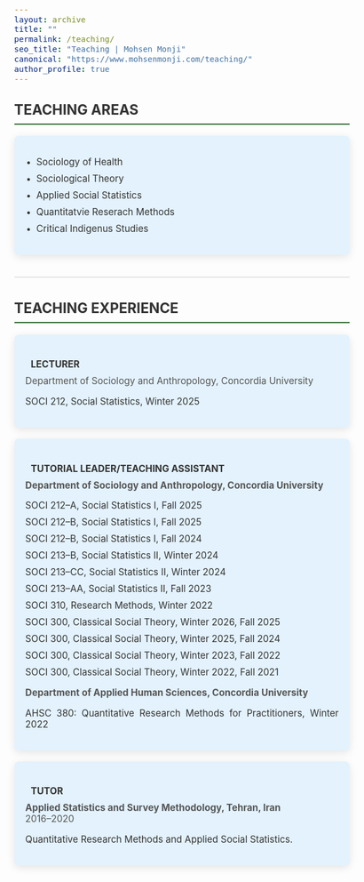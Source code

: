 ```yaml
---
layout: archive
title: ""
permalink: /teaching/
seo_title: "Teaching | Mohsen Monji"
canonical: "https://www.mohsenmonji.com/teaching/"
author_profile: true
---
```


<style>
  body {
    font-size: 1.05em;
  }
  h2 {
    border-bottom: 2px solid #1B5E20;
    font-weight: bold;
    padding-bottom: 10px;
    margin-top: 30px;
    color: #333;
  }
  ul {
    list-style: none;
    padding-left: 0;
  }
  ul li {
    margin-bottom: 10px;
  }
  .icon {
    margin-right: 10px;
    color: #1B5E20;
  }
  .teaching-section {
    margin-bottom: 40px;
  }
  .teaching-card {
    border-radius: 8px;
    padding: 20px;
    margin-bottom: 20px;
    color: #333333;
    box-shadow: 0px 4px 15px rgba(0, 0, 0, 0.1);
    background-color: #E3F2FD;
    text-align: justify;
  }
  .teaching-card h4 {
    font-weight: bold;
    margin-bottom: 10px;
    color: #333;
  }
  .teaching-card p {
    margin: 0;
    color: #555;
  }
  .teaching-list {
    padding-left: 15px;
  }
  .section-divider {
    border: 0;
    height: 1px;
    background: #cccccc;
    margin: 40px 0;
  }
</style>

<div class="teaching-section">
  <h2>TEACHING AREAS</h2>
  <div class="teaching-card">
    <ul class="teaching-list" style="list-style-type: disc; padding-left: 20px;">
      <li>Sociology of Health</li>
      <li>Sociological Theory</li>
      <li>Applied Social Statistics</li>
      <li>Quantitatvie Reserach Methods</li>
      <li>Critical Indigenus Studies</li>
    </ul>
  </div>
</div>

<hr class="section-divider">

<div class="teaching-section">
  <h2>TEACHING EXPERIENCE</h2>

  <div class="teaching-card">
    <h4><i class="fas fa-chalkboard-teacher icon"></i> LECTURER</h4>
    <p>Department of Sociology and Anthropology, Concordia University</p>
    <ul>
      <li>SOCI 212, Social Statistics, Winter 2025</li>
    </ul>
  </div>

  <div class="teaching-card">
  <h4><i class="fas fa-chalkboard icon"></i> TUTORIAL LEADER/TEACHING ASSISTANT</h4>

<p><strong>Department of Sociology and Anthropology, Concordia University</strong></p>
<ul>
  <li>SOCI 212–A, Social Statistics I, Fall 2025</li>
  <li>SOCI 212–B, Social Statistics I, Fall 2025</li>
  <li>SOCI 212–B, Social Statistics I, Fall 2024</li>
  <li>SOCI 213–B, Social Statistics II, Winter 2024</li>
  <li>SOCI 213–CC, Social Statistics II, Winter 2024</li>
  <li>SOCI 213–AA, Social Statistics II, Fall 2023</li>
    <li>SOCI 310, Research Methods, Winter 2022</li>
   <li>SOCI 300, Classical Social Theory, Winter 2026, Fall 2025</li>
  <li>SOCI 300, Classical Social Theory, Winter 2025, Fall 2024</li>
  <li>SOCI 300, Classical Social Theory, Winter 2023, Fall 2022</li>
  <li>SOCI 300, Classical Social Theory, Winter 2022, Fall 2021</li>
</ul>

  <p><strong>Department of Applied Human Sciences, Concordia University</strong></p>
  <ul>
    <li>AHSC 380: Quantitative Research Methods for Practitioners, Winter 2022</li>
  </ul>
</div>

<div class="teaching-card">
  <h4><i class="fas fa-user-graduate icon"></i> TUTOR</h4>
  <p><strong>Applied Statistics and Survey Methodology, Tehran, Iran</strong><br>2016–2020</p>
  <ul>
    <li>Quantitative Research Methods and Applied Social Statistics.</li>
  </ul>
</div>

